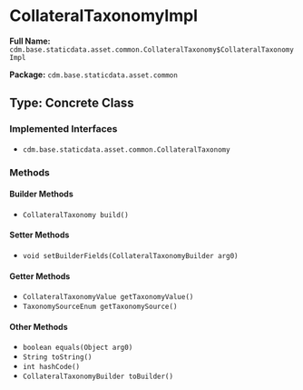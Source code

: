 # CollateralTaxonomyImpl

**Full Name:** `cdm.base.staticdata.asset.common.CollateralTaxonomy$CollateralTaxonomyImpl`

**Package:** `cdm.base.staticdata.asset.common`

## Type: Concrete Class

### Implemented Interfaces

- `cdm.base.staticdata.asset.common.CollateralTaxonomy`

### Methods

#### Builder Methods

- `CollateralTaxonomy build()`

#### Setter Methods

- `void setBuilderFields(CollateralTaxonomyBuilder arg0)`

#### Getter Methods

- `CollateralTaxonomyValue getTaxonomyValue()`
- `TaxonomySourceEnum getTaxonomySource()`

#### Other Methods

- `boolean equals(Object arg0)`
- `String toString()`
- `int hashCode()`
- `CollateralTaxonomyBuilder toBuilder()`

